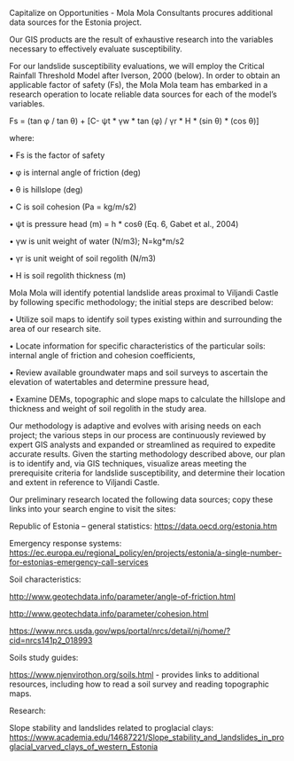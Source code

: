 Capitalize on Opportunities - Mola Mola Consultants procures additional data sources for the Estonia project. 

Our GIS products are the result of exhaustive research into the variables necessary to effectively evaluate susceptibility.  

For our landslide susceptibility evaluations, we will employ the Critical Rainfall Threshold Model after Iverson, 2000 (below).  In order to obtain an applicable factor of safety (Fs), the Mola Mola team has embarked in a research operation to locate reliable data sources for each of the model’s variables.


Fs = (tan φ / tan θ) + [C- ψt * γw * tan (φ) / γr * H * (sin θ) * (cos θ)]

where:

•	Fs is the factor of safety

•	φ is internal angle of friction (deg)

•	θ is hillslope (deg)

•	C is soil cohesion (Pa = kg/m/s2)

•	ψt is pressure head (m) = h * cosθ (Eq. 6, Gabet et al., 2004)

•	γw is unit weight of water (N/m3); N=kg*m/s2

•	γr is unit weight of soil regolith (N/m3)

•	H is soil regolith thickness (m)


Mola Mola will identify potential landslide areas proximal to Viljandi Castle by following specific methodology; the initial steps are described below:

•	Utilize soil maps to identify soil types existing within and surrounding the area of our research site.

•	Locate information for specific characteristics of the particular soils: internal angle of friction and cohesion coefficients, 
        
•	Review available groundwater maps and soil surveys to ascertain the elevation of watertables and determine pressure head, 

•	Examine DEMs, topographic and slope maps to calculate the hillslope and thickness and weight of soil regolith in the study area. 


Our methodology is adaptive and evolves with arising needs on each project; the various steps in our process are continuously reviewed by expert GIS analysts and expanded or streamlined as required to expedite accurate results.  Given the starting methodology described above, our plan is to identify and, via GIS techniques, visualize areas meeting the prerequisite criteria for landslide susceptibility, and determine their location and extent in reference to Viljandi Castle. 

Our preliminary research located the following data sources; copy these links into your search engine to visit the sites:

Republic of Estonia – general statistics: https://data.oecd.org/estonia.htm

Emergency response systems: https://ec.europa.eu/regional_policy/en/projects/estonia/a-single-number-for-estonias-emergency-call-services

Soil characteristics:

  http://www.geotechdata.info/parameter/angle-of-friction.html
  
  http://www.geotechdata.info/parameter/cohesion.html
  
  https://www.nrcs.usda.gov/wps/portal/nrcs/detail/nj/home/?cid=nrcs141p2_018993
  
Soils study guides:

  https://www.njenvirothon.org/soils.html - provides links to additional resources, including how to read a soil survey and     reading topographic maps.
  
Research:

  Slope stability and landslides related to proglacial clays: https://www.academia.edu/14687221/Slope_stability_and_landslides_in_proglacial_varved_clays_of_western_Estonia


